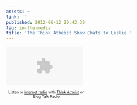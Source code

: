 ```yaml
---
assets: ~
link: ''
published: 2012-06-12 20:43:39
tag: in-the-media
title: 'The Think Atheist Show Chats to Leslie '
---
```

<object classid="clsid:D27CDB6E-AE6D-11cf-96B8-444553540000" codebase='http://download.adobe.com/pub/shockwave/cabs/flash/swflash.cab#version=9,0,0,0' width='210' height='105' name="44842" id="44842"><param name="movie" value="http://www.blogtalkradio.com/btrplayer.swf?file=http%3A%2F%2Fwww.blogtalkradio.com%2Fthinkatheist%2F2012%2F06%2F11%2Fepisode-62-dr-leslie-cannold-jun-10-2012%2Fplaylist.xml&autostart=false&bufferlength=5&volume=80&corner=rounded&callback=http://www.blogtalkradio.com/flashplayercallback.aspx" /><param name="quality" value="high" /><param name="wmode" value="transparent" /><param name="menu" value="false" /><param name="allowScriptAccess" value="always" /><embed src="http://www.blogtalkradio.com/btrplayer.swf" flashvars="file=http%3A%2F%2Fwww.blogtalkradio.com%2Fthinkatheist%2F2012%2F06%2F11%2Fepisode-62-dr-leslie-cannold-jun-10-2012%2fplaylist.xml&autostart=false&shuffle=false&callback=http://www.blogtalkradio.com/FlashPlayerCallback.aspx&width=210&height=105&volume=80&corner=rounded" width="210" height="105" type="application/x-shockwave-flash" pluginspage="http://www.macromedia.com/go/getflashplayer" quality="high" wmode="transparent" menu="false" name="44842" id="44842" allowScriptAccess="always"></embed></object><div style="font-size: 10px;text-align: center; width:220px;"> Listen to <a href="http://www.blogtalkradio.com">internet radio</a> with <a href="http://www.blogtalkradio.com/thinkatheist">Think Atheist</a> on Blog Talk Radio</div>